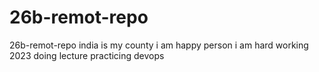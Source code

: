 # 26b-remot-repo
26b-remot-repo
india is my county
i am happy person
i am hard working
2023 doing lecture 
practicing devops
